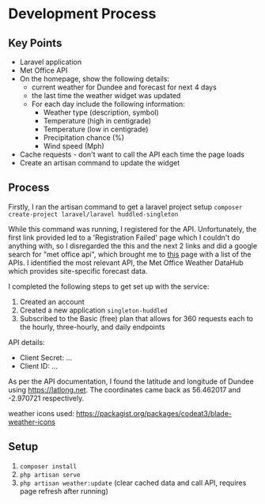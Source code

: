 # Development Process

## Key Points

- Laravel application
- Met Office API
- On the homepage, show the following details:
    - current weather for Dundee and forecast for next 4 days
    - the last time the weather widget was updated
    - For each day include the following information:
        - Weather type (description, symbol)
        - Temperature (high in centigrade)
        - Temperature (low in centigrade)
        - Precipitation chance (%)
        - Wind speed (Mph)
- Cache requests - don't want to call the API each time the page loads
- Create an artisan command to update the widget



## Process

Firstly, I ran the artisan command to get a laravel project setup `composer create-project laravel/laravel huddled-singleton`

While this command was running, I registered for the API. Unfortunately, the first link provided led to a 'Registration Failed' page which I couldn't do anything with, so I disregarded the this and the next 2 links and did a google search for "met office api", which brought me to [this](https://www.metoffice.gov.uk/services/data) page with a list of the APIs. I identified the most relevant API, the Met Office Weather DataHub which provides site-specific forecast data.

I completed the following steps to get set up with the service:

1. Created an account
2. Created a new application `singleton-huddled`
3. Subscribed to the Basic (free) plan that allows for 360 requests each to the hourly, three-hourly, and daily endpoints

API details:

- Client Secret: ...
- Client ID: ...



As per the API documentation, I found the latitude and longitude of Dundee using https://latlong.net. The coordinates came back as 56.462017 and -2.970721 respectively.



weather icons used: https://packagist.org/packages/codeat3/blade-weather-icons

## Setup
1. `composer install`
2. `php artisan serve`
3. `php artisan weather:update` (clear cached data and call API, requires page refresh after running)
